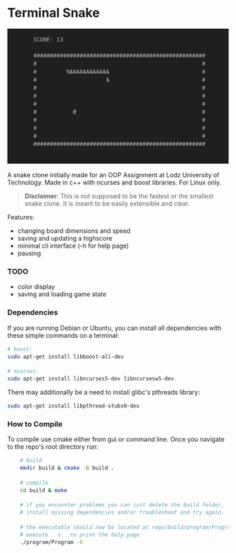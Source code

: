 # Terminal Snake

![preview](docs/preview.gif)

A snake clone initially made for an OOP Assignment at Lodz University of Technology. Made in c++ with ncurses and boost libraries. For Linux only.

> __Disclaimer__: This is not supposed to be the fastest or the smallest snake clone. It is meant to be easily extensible and clear.

Features:
* changing board dimensions and speed
* saving and updating a highscore
* minimal cli interface (-h for help page)
* pausing

### TODO

* color display
* saving and loading game state

### Dependencies

If you are running Debian or Ubuntu, you can install all dependencies with these simple commands on a terminal:

``` bash
# boost:
sudo apt-get install libboost-all-dev

# ncurses:
sudo apt-get install libncurses5-dev libncursesw5-dev
```

There may additionally be a need to install glibc's pthreads library:
``` bash
sudo apt-get install libpthread-stubs0-dev
```

### How to Compile

To compile use cmake either from gui or command line. Once you navigate to the repo's root directory run:

``` bash
    # build
    mkdir build & cmake -B build .

    # compile
    cd build & make

    # if you encounter problems you can just delete the build folder,
    # install missing dependencies and/or troubleshoot and try again.

    # the executable should now be located at repo/build/program/Program
    # execute   v   to print the help page 
    ./program/Program -h
```